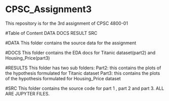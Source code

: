 # CPSC_Assignment3
This repository is for the 3rd assignment of CPSC 4800-01

#Table of Content
DATA
DOCS
RESULT
SRC

#DATA
This folder contains the source data for the assignment

#DOCS
This folder contains the EDA docs for Titanic dataset(part2) and Housing_Price(part3)

#RESULTS
This folder has two sub folders:
  Part2: this contains the plots of the hypothesis formulated for Titanic dataset
  Part3: this contains the plots of the hypothesis formulated for Housing_Price dataset

#SRC
This folder contains the source code for part 1 , part 2 and part 3. ALL ARE JUPYTER FILES.
